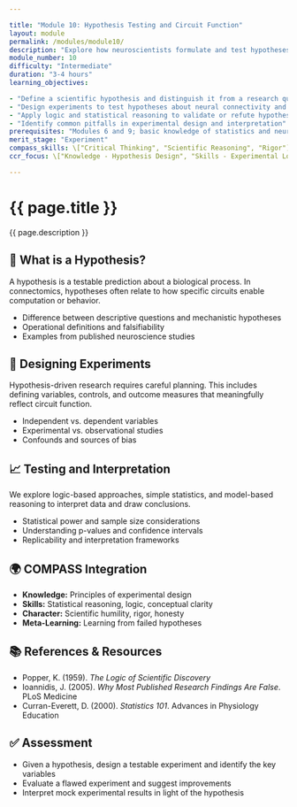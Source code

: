 ```yaml
---

title: "Module 10: Hypothesis Testing and Circuit Function"
layout: module
permalink: /modules/module10/
description: "Explore how neuroscientists formulate and test hypotheses about neural circuits using both biological and computational tools."
module_number: 10
difficulty: "Intermediate"
duration: "3-4 hours"
learning_objectives:

- "Define a scientific hypothesis and distinguish it from a research question"
- "Design experiments to test hypotheses about neural connectivity and function"
- "Apply logic and statistical reasoning to validate or refute hypotheses"
- "Identify common pitfalls in experimental design and interpretation"
prerequisites: "Modules 6 and 9; basic knowledge of statistics and neuroscience"
merit_stage: "Experiment"
compass_skills: \["Critical Thinking", "Scientific Reasoning", "Rigor"]
ccr_focus: \["Knowledge - Hypothesis Design", "Skills - Experimental Logic", "Character - Integrity"]

---
```


<div class="main-content">
  <div class="hero">
    <div class="hero-content">
      <h1>{{ page.title }}</h1>
      <p class="hero-subtitle">{{ page.description }}</p>
    </div>
  </div>

  <div class="cards-grid module-cards">
<div class="card module-card">
    <h2>🧐 What is a Hypothesis?</h2>
    <p>A hypothesis is a testable prediction about a biological process. In connectomics, hypotheses often relate to how specific circuits enable computation or behavior.</p>
    <ul>
      <li>Difference between descriptive questions and mechanistic hypotheses</li>
      <li>Operational definitions and falsifiability</li>
      <li>Examples from published neuroscience studies</li>
    </ul>
  </div>

  <div class="card module-card">
    <h2>🔢 Designing Experiments</h2>
    <p>Hypothesis-driven research requires careful planning. This includes defining variables, controls, and outcome measures that meaningfully reflect circuit function.</p>
    <ul>
      <li>Independent vs. dependent variables</li>
      <li>Experimental vs. observational studies</li>
      <li>Confounds and sources of bias</li>
    </ul>
  </div>

  <div class="card module-card">
    <h2>📈 Testing and Interpretation</h2>
    <p>We explore logic-based approaches, simple statistics, and model-based reasoning to interpret data and draw conclusions.</p>
    <ul>
      <li>Statistical power and sample size considerations</li>
      <li>Understanding p-values and confidence intervals</li>
      <li>Replicability and interpretation frameworks</li>
    </ul>
  </div>

  <div class="card module-card">
    <h2>🌍 COMPASS Integration</h2>
    <ul>
      <li><strong>Knowledge:</strong> Principles of experimental design</li>
      <li><strong>Skills:</strong> Statistical reasoning, logic, conceptual clarity</li>
      <li><strong>Character:</strong> Scientific humility, rigor, honesty</li>
      <li><strong>Meta-Learning:</strong> Learning from failed hypotheses</li>
    </ul>
  </div>

  <div class="card module-card">
    <h2>📚 References & Resources</h2>
    <ul>
      <li>Popper, K. (1959). <em>The Logic of Scientific Discovery</em></li>
      <li>Ioannidis, J. (2005). <em>Why Most Published Research Findings Are False</em>. PLoS Medicine</li>
      <li>Curran-Everett, D. (2000). <em>Statistics 101</em>. Advances in Physiology Education</li>
    </ul>
  </div>

  <div class="card module-card">
    <h2>✅ Assessment</h2>
    <ul>
      <li>Given a hypothesis, design a testable experiment and identify the key variables</li>
      <li>Evaluate a flawed experiment and suggest improvements</li>
      <li>Interpret mock experimental results in light of the hypothesis</li>
    </ul>
  </div>
</div>
</div>
